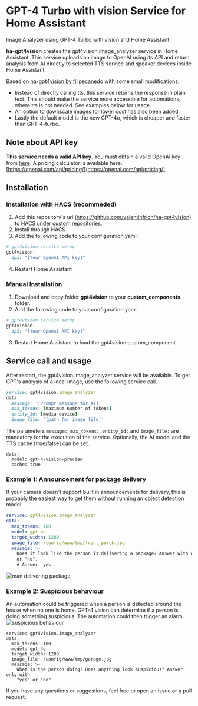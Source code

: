 # GPT-4 Turbo with vision Service for Home Assistant
Image Analyzer using GPT-4 Turbo with vision and Home Assistant

**ha-gpt4vision** creates the gpt4vision.image_analyzer service in Home Assistant.
This service uploads an image to OpenAI using its API and return analysis from AI directly to selected TTS service and speaker devices inside Home Assistant.

Based on [ha-gpt4vision by filipecanedo](https://github.com/filipecanedo/ha-gpt4vision) with some small modifications:
- Instead of directly calling tts, this service returns the response in plain text. This should make the service more accessible for automations, where tts is not needed. See examples below for usage.
- An option to downscale images for lower cost has also been added.
- Lastly the default model is the new GPT-4o, which is cheaper and faster than GPT-4-turbo.

## Note about API key
**This service needs a valid API key**. You must obtain a valid OpenAI key from [here](https://platform.openai.com/api-keys).
A pricing calculator is available here: [https://openai.com/api/pricing/](https://openai.com/api/pricing/).

## Installation
### Installation with HACS (recommeded)
1. Add this repository's url (https://github.com/valentinfrlch/ha-gpt4vision) to HACS under custom repositories.
2. Install through HACS
3. Add the following code to your configuration.yaml:
```ruby
# gpt4vision service setup
gpt4vision:
  api: "[Your OpenAI API key]"
```
4. Restart Home Assistant

### Manual Installation
1. Download and copy folder **gpt4vision** to your **custom_components** folder.
2. Add the following code to your configuration.yaml 
```ruby
# gpt4vision service setup
gpt4vision:
  api: "[Your OpenAI API key]"
```
3. Restart Home Assistant to load the gpt4vision custom_component.

## Service call and usage
After restart, the gpt4vision.image_analyzer service will be available.
To get GPT's analysis of a local image, use the following service call.

```ruby
service: gpt4vision.image_analyzer
data:
  message: '[Prompt message for AI]'
  max_tokens: [maximum number of tokens]
  entity_id: [media device]
  image_file: '[path for image file]'
```
The parameters ```message:```, ```max_tokens:```, ```entity_id:``` and ```image_file:``` are mandatory for the execution of the service.
Optionally, the AI model and the TTS cache [true/false] can be set.
```
data:
  model: gpt-4-vision-preview
  cache: true
```

### Example 1: Announcement for package delivery
If your camera doesn't support built in announcements for delivery, this is probably the easiest way to get them without running an object detection model.

```yaml
service: gpt4vision.image_analyzer
data:
  max_tokens: 100
  model: gpt-4o
  target_width: 1280
  image_file: /config/www/tmp/front_porch.jpg
  message: >-
    Does it look like the person is delivering a package? Answer with only "yes"
    or "no".
    # Answer: yes
```
<img alt="man delivering package" src="https://github.com/valentinfrlch/ha-gpt4vision/assets/85313672/ab615fd5-25b5-4e07-9c44-b10ec7a678c0">


### Example 2: Suspicious behaviour
An automation could be triggered when a person is detected around the house when no one is home. GPT-4 vision can determine if a person is doing something suspicious. The automation could then trigger an alarm.
![suspicious behaviour](https://github.com/valentinfrlch/ha-gpt4vision/assets/85313672/411678c4-f344-4eeb-9eb2-b78484a4d872)

```
service: gpt4vision.image_analyzer
data:
  max_tokens: 100
  model: gpt-4o
  target_width: 1280
  image_file: /config/www/tmp/garage.jpg
  message: >-
    What is the person doing? Does anything look suspicious? Answer only with
    "yes" or "no".
```

If you have any questions or suggestions, feel free to open an issue or a pull request.